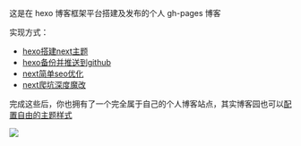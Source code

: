 这是在 hexo 博客框架平台搭建及发布的个人 gh-pages 博客

实现方式：

* [hexo搭建next主题](https://loremwalker.github.io/note/2018/02-25/13e45bd.html)
* [hexo备份并推送到github](https://loremwalker.github.io/note/2018/02-26/bafc086b.html)
* [next简单seo优化](https://loremwalker.github.io/note/2018/02-26/5e7d6b37.html)
* [next爬坑深度魔改](https://loremwalker.github.io/note/2018/03-09/55b3a5a.html)

完成这些后，你也拥有了一个完全属于自己的个人博客站点，其实博客园也可以[配置自由的主题样式](https://github.com/loremwalker/cnblogs-theme-white)

![](http://p3.i.img9.top/ipfs/QmXiThY7CcNDVbqGVFWQaFciGEzCSZTwr1U1v5D99zh6gj?3.gif)

<!--此网页效果图由 hexo 中的 next 静态博客主题配置所生成-->
